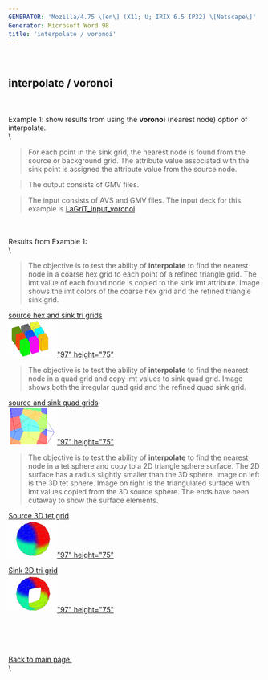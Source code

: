 ```yaml
---
GENERATOR: 'Mozilla/4.75 \[en\] (X11; U; IRIX 6.5 IP32) \[Netscape\]'
Generator: Microsoft Word 98
title: 'interpolate / voronoi'
---
```


 

interpolate / voronoi
---------------------

\
\
Example 1: show results from using the **voronoi** (nearest node) option
of interpolate.\
\

> For each point in the sink grid, the nearest node is found from the
> source or background grid. The attribute value associated with the
> sink point is assigned the attribute value from the source node.

> The output consists of GMV files.

> The input consists of AVS and GMV files. The input deck for this
> example is [LaGriT\_input\_voronoi](lagrit_input_voronoi)

\
\
Results from Example 1:\
\

> The objective is to test the ability of **interpolate** to find the
> nearest node in a coarse hex grid to each point of a refined triangle
> grid. The imt value of each found node is copied to the sink imt
> attribute. Image shows the imt colors of the coarse hex grid and the
> refined triangle sink grid.

[source hex and sink tri grids](../images/vor1.gif)\
[![](../images/map03_sink_TN.GIF)"97"
height="75"](../images/vor1.gif)

> The objective is to test the ability of **interpolate** to find the
> nearest node in a quad grid and copy imt values to sink quad grid.
> Image shows both the irregular quad grid and the refined quad sink
> grid.

[source and sink quad grids](../images/vor_rand.gif)\
[![](../images/vor_rand_TN.GIF)"97"
height="75"](../images/vor_rand.gif)

> The objective is to test the ability of **interpolate** to find the
> nearest node in a tet sphere and copy to a 2D triangle sphere surface.
> The 2D surface has a radius slightly smaller than the 3D sphere. Image
> on left is the 3D tet sphere. Image on right is the triangulated
> surface with imt values copied from the 3D source sphere. The ends
> have been cutaway to show the surface elements.

[Source 3D tet grid](../images/vor_sphere_src.gif)\
[![](../images/vor_sphere_src_TN.GIF)"97"
height="75"](../mages/vor_sphere_src.gif)

[Sink 2D tri grid](../images/vor_sphere_cut.gif)\
[![](../images/vor_sphere_cut_TN.GIF)"97"
height="75"](../images/vor_sphere_cut.gif)

\
\
\
\
[Back to main page.](commands/main_interpolate.html#DEMOS)\
\
